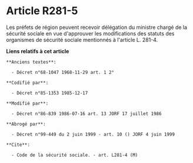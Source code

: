 # Article R281-5

Les préfets de région peuvent recevoir délégation du ministre chargé de la sécurité sociale en vue d'approuver les
modifications des statuts des organismes de sécurité sociale mentionnés à l'article L. 281-4.

**Liens relatifs à cet article**

	**Anciens textes**:

	  - Décret n°68-1047 1968-11-29 art. 1 2°

	**Codifié par**:

	  - Décret n°85-1353 1985-12-17

	**Modifié par**:

	  - Décret n°86-839 1986-07-16 art. 13 JORF 17 juillet 1986

	**Abrogé par**:

	  - Décret n°99-449 du 2 juin 1999 - art. 10 () JORF 4 juin 1999

	**Cite**:

	  - Code de la sécurité sociale. - art. L281-4 (M)
